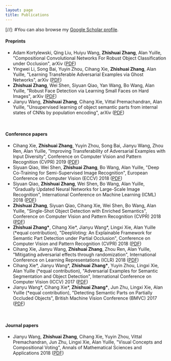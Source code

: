 ```yaml
---
layout: page
title: Publications
---
```


[//]: #You can also browse my <a href="http://zzs.one/scholar" target="_blank">Google Scholar profile</a>.
<br />

#### Preprints
- Adam Kortylewski, Qing Liu, Huiyu Wang, **Zhishuai Zhang**, Alan Yuille, "Compositional Convolutional Networks For Robust Object Classification under Occlusion", arXiv ([PDF](https://arxiv.org/pdf/1905.11826.pdf))
- Yingwei Li, Song Bai, Yuyin Zhou, Cihang Xie, **Zhishuai Zhang**, Alan Yuille, "Learning Transferable Adversarial Examples via Ghost Networks", arXiv ([PDF](https://arxiv.org/pdf/1812.03413.pdf))
- **Zhishuai Zhang**, Wei Shen, Siyuan Qiao, Yan Wang, Bo Wang, Alan Yuille, "Robust Face Detection via Learning Small Faces on Hard Images", arXiv ([PDF](https://arxiv.org/pdf/1811.11662.pdf))
- Jianyu Wang, **Zhishuai Zhang**, Cihang Xie, Vittal Premachandran, Alan Yuille, "Unsupervised learning of object semantic parts from internal states of CNNs by population encoding", arXiv ([PDF](https://arxiv.org/pdf/1511.06855.pdf))
<br /> 

#### Conference papers
- Cihang Xie, **Zhishuai Zhang**, Yuyin Zhou, Song Bai, Jianyu Wang, Zhou Ren, Alan Yuille, "Improving Transferability of Adversarial Examples with Input Diversity",  Conference on Computer Vision and Pattern Recognition (CVPR) 2019 ([PDF](https://arxiv.org/pdf/1803.06978.pdf))
- Siyuan Qiao, Wei Shen, **Zhishuai Zhang**, Bo Wang, Alan Yuille, "Deep Co-Training for Semi-Supervised Image Recognition", European Conference on Computer Vision (ECCV) 2018 ([PDF](https://arxiv.org/pdf/1803.05984.pdf))
- Siyuan Qiao, **Zhishuai Zhang**, Wei Shen, Bo Wang, Alan Yuille, "Gradually Updated Neural Networks for Large-Scale Image Recognition", International Conference on Machine Learning (ICML) 2018 ([PDF](https://arxiv.org/pdf/1711.09280.pdf))
- **Zhishuai Zhang**, Siyuan Qiao, Cihang Xie, Wei Shen, Bo Wang, Alan Yuille, "Single-Shot Object Detection with Enriched Semantics", Conference on Computer Vision and Pattern Recognition (CVPR) 2018 ([PDF](https://arxiv.org/pdf/1712.00433.pdf))
- **Zhishuai Zhang\***, Cihang Xie\*, Jianyu Wang\*, Lingxi Xie, Alan Yuille (\*equal contribution), "DeepVoting: An Explainable Framework for Semantic Part Detection under Partial Occlusion", Conference on Computer Vision and Pattern Recognition (CVPR) 2018 ([PDF](https://arxiv.org/pdf/1709.04577.pdf))
- Cihang Xie, Jianyu Wang, **Zhishuai Zhang**, Zhou Ren, Alan Yuille, "Mitigating adversarial effects through randomization", International Conference on Learning Representations (ICLR) 2018 ([PDF](https://arxiv.org/pdf/1711.01991.pdf))
- Cihang Xie\*, Jianyu Wang\*, **Zhishuai Zhang\***, Yuyin Zhou, Lingxi Xie, Alan Yuille (\*equal contribution), "Adversarial Examples for Semantic Segmentation and Object Detection", International Conference on Computer Vision (ICCV) 2017 ([PDF](https://arxiv.org/pdf/1703.08603.pdf))
- Jianyu Wang\*, Cihang Xie\*, **Zhishuai Zhang\***, Jun Zhu, Lingxi Xie, Alan Yuille (\*equal contribution), "Detecting Semantic Parts on Partially Occluded Objects", British Machine Vision Conference (BMVC) 2017 ([PDF](https://arxiv.org/pdf/1707.07819.pdf))
<br /> 

#### Journal papers
- Jianyu Wang, **Zhishuai Zhang**, Cihang Xie, Yuyin Zhou, Vittal Premachandran, Jun Zhu, Lingxi Xie, Alan Yuille, "Visual Concepts and Compositional Voting", Annals of Mathematical Sciences and Applications 2018 ([PDF](https://arxiv.org/pdf/1711.04451.pdf))

